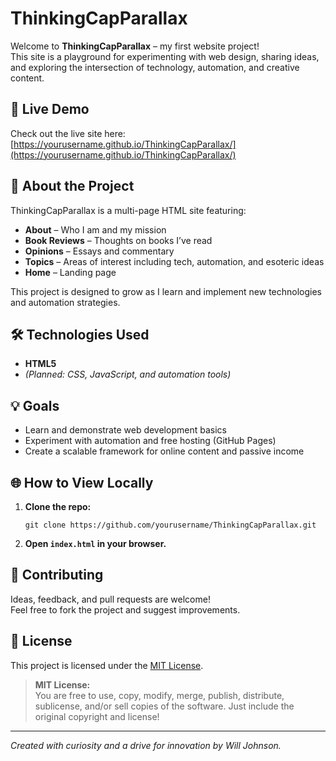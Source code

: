 # ThinkingCapParallax

Welcome to **ThinkingCapParallax** – my first website project!  
This site is a playground for experimenting with web design, sharing ideas, and exploring the intersection of technology, automation, and creative content.

## 🚀 Live Demo

Check out the live site here:  
[https://yourusername.github.io/ThinkingCapParallax/](https://yourusername.github.io/ThinkingCapParallax/)

## 🧩 About the Project

ThinkingCapParallax is a multi-page HTML site featuring:

- **About** – Who I am and my mission
- **Book Reviews** – Thoughts on books I’ve read
- **Opinions** – Essays and commentary
- **Topics** – Areas of interest including tech, automation, and esoteric ideas
- **Home** – Landing page

This project is designed to grow as I learn and implement new technologies and automation strategies.

## 🛠️ Technologies Used

- **HTML5**  
- *(Planned: CSS, JavaScript, and automation tools)*

## 💡 Goals

- Learn and demonstrate web development basics
- Experiment with automation and free hosting (GitHub Pages)
- Create a scalable framework for online content and passive income

## 🌐 How to View Locally

1. **Clone the repo:**
   ```
   git clone https://github.com/yourusername/ThinkingCapParallax.git
   ```
2. **Open `index.html` in your browser.**

## 📢 Contributing

Ideas, feedback, and pull requests are welcome!  
Feel free to fork the project and suggest improvements.

## 📜 License

This project is licensed under the [MIT License](LICENSE).

> **MIT License:**  
> You are free to use, copy, modify, merge, publish, distribute, sublicense, and/or sell copies of the software. Just include the original copyright and license!

---

*Created with curiosity and a drive for innovation by Will Johnson.*

